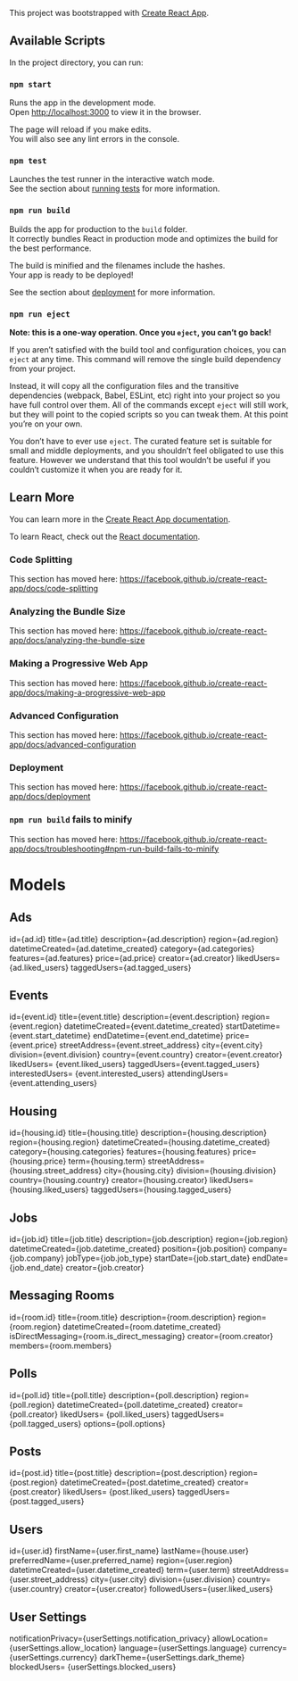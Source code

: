 This project was bootstrapped with [Create React App](https://github.com/facebook/create-react-app).

## Available Scripts

In the project directory, you can run:

### `npm start`

Runs the app in the development mode.<br />
Open [http://localhost:3000](http://localhost:3000) to view it in the browser.

The page will reload if you make edits.<br />
You will also see any lint errors in the console.

### `npm test`

Launches the test runner in the interactive watch mode.<br />
See the section about [running tests](https://facebook.github.io/create-react-app/docs/running-tests) for more information.

### `npm run build`

Builds the app for production to the `build` folder.<br />
It correctly bundles React in production mode and optimizes the build for the best performance.

The build is minified and the filenames include the hashes.<br />
Your app is ready to be deployed!

See the section about [deployment](https://facebook.github.io/create-react-app/docs/deployment) for more information.

### `npm run eject`

**Note: this is a one-way operation. Once you `eject`, you can’t go back!**

If you aren’t satisfied with the build tool and configuration choices, you can `eject` at any time. This command will remove the single build dependency from your project.

Instead, it will copy all the configuration files and the transitive dependencies (webpack, Babel, ESLint, etc) right into your project so you have full control over them. All of the commands except `eject` will still work, but they will point to the copied scripts so you can tweak them. At this point you’re on your own.

You don’t have to ever use `eject`. The curated feature set is suitable for small and middle deployments, and you shouldn’t feel obligated to use this feature. However we understand that this tool wouldn’t be useful if you couldn’t customize it when you are ready for it.

## Learn More

You can learn more in the [Create React App documentation](https://facebook.github.io/create-react-app/docs/getting-started).

To learn React, check out the [React documentation](https://reactjs.org/).

### Code Splitting

This section has moved here: https://facebook.github.io/create-react-app/docs/code-splitting

### Analyzing the Bundle Size

This section has moved here: https://facebook.github.io/create-react-app/docs/analyzing-the-bundle-size

### Making a Progressive Web App

This section has moved here: https://facebook.github.io/create-react-app/docs/making-a-progressive-web-app

### Advanced Configuration

This section has moved here: https://facebook.github.io/create-react-app/docs/advanced-configuration

### Deployment

This section has moved here: https://facebook.github.io/create-react-app/docs/deployment

### `npm run build` fails to minify

This section has moved here: https://facebook.github.io/create-react-app/docs/troubleshooting#npm-run-build-fails-to-minify


# Models
## Ads
id={ad.id}
title={ad.title}
description={ad.description}
region={ad.region}
datetimeCreated={ad.datetime_created}
category={ad.categories}
features={ad.features}
price={ad.price}
creator={ad.creator}
likedUsers= {ad.liked_users}
taggedUsers={ad.tagged_users}

## Events
id={event.id}
title={event.title}
description={event.description}
region={event.region}
datetimeCreated={event.datetime_created}
startDatetime={event.start_datetime}
endDatetime={event.end_datetime}
price={event.price}
streetAddress={event.street_address}
city={event.city}
division={event.division}
country={event.country}
creator={event.creator}
likedUsers= {event.liked_users}
taggedUsers={event.tagged_users}
interestedUsers= {event.interested_users}
attendingUsers={event.attending_users}

## Housing
id={housing.id}
title={housing.title}
description={housing.description}
region={housing.region}
datetimeCreated={housing.datetime_created}
category={housing.categories}
features={housing.features}
price={housing.price}
term={housing.term}
streetAddress={housing.street_address}
city={housing.city}
division={housing.division}
country={housing.country}
creator={housing.creator}
likedUsers= {housing.liked_users}
taggedUsers={housing.tagged_users}

## Jobs
id={job.id}
title={job.title}
description={job.description}
region={job.region}
datetimeCreated={job.datetime_created}
position={job.position}
company={job.company}
jobType={job.job_type}
startDate={job.start_date}
endDate={job.end_date}
creator={job.creator}

## Messaging Rooms
id={room.id}
title={room.title}
description={room.description}
region={room.region}
datetimeCreated={room.datetime_created}
isDirectMessaging={room.is_direct_messaging}
creator={room.creator}
members={room.members}


## Polls
id={poll.id}
title={poll.title}
description={poll.description}
region={poll.region}
datetimeCreated={poll.datetime_created}
creator={poll.creator}
likedUsers= {poll.liked_users}
taggedUsers={poll.tagged_users}
options={poll.options}

## Posts
id={post.id}
title={post.title}
description={post.description}
region={post.region}
datetimeCreated={post.datetime_created}
creator={post.creator}
likedUsers= {post.liked_users}
taggedUsers={post.tagged_users}

## Users
id={user.id}
firstName={user.first_name}
lastName={house.user}
preferredName={user.preferred_name}
region={user.region}
datetimeCreated={user.datetime_created}
term={user.term}
streetAddress={user.street_address}
city={user.city}
division={user.division}
country={user.country}
creator={user.creator}
followedUsers={user.liked_users}


## User Settings
notificationPrivacy={userSettings.notification_privacy}
allowLocation={userSettings.allow_location}
language={userSettings.language}
currency={userSettings.currency}
darkTheme={userSettings.dark_theme}
blockedUsers= {userSettings.blocked_users}
